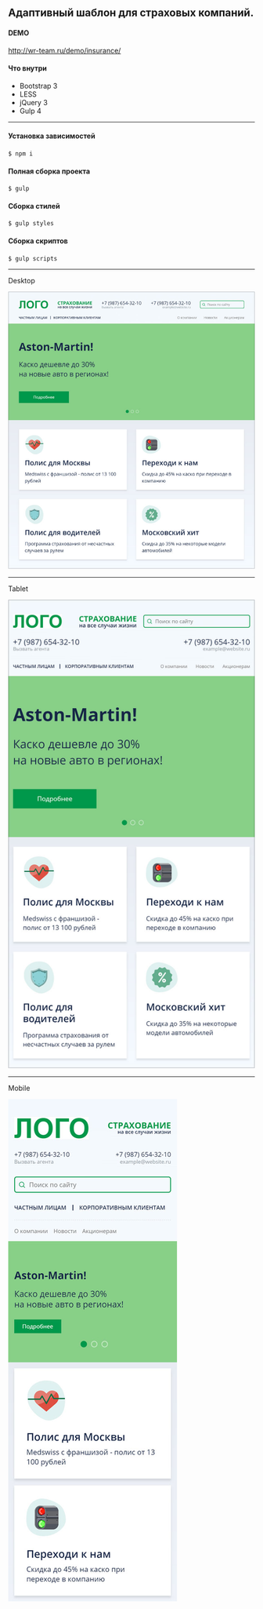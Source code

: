 ## Адаптивный шаблон для страховых компаний.

#### DEMO  
http://wr-team.ru/demo/insurance/

#### Что внутри
* Bootstrap 3
* LESS
* jQuery 3
* Gulp 4
----
#### Установка зависимостей
    $ npm i

#### Полная сборка проекта
    $ gulp

#### Сборка стилей
    $ gulp styles

#### Сборка скриптов
    $ gulp scripts
---
Desktop

![](https://github.com/AKopytenko/Templates/blob/master/insurance/preview-desktop.jpg)

---
Tablet

![](https://github.com/AKopytenko/Templates/blob/master/insurance/preview-tablet.jpg)

---
Mobile

![](https://github.com/AKopytenko/Templates/blob/master/insurance/preview-mobile.jpg)
